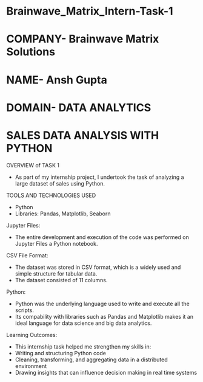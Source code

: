 # Brainwave_Matrix_Intern-Task-1

# COMPANY- Brainwave Matrix Solutions
# NAME- Ansh Gupta
# DOMAIN- DATA ANALYTICS
# SALES DATA ANALYSIS WITH PYTHON

OVERVIEW of TASK 1
- As part of my internship project, I undertook the task of analyzing a large dataset of sales using Python.

TOOLS AND TECHNOLOGIES USED
- Python 
- Libraries: Pandas, Matplotlib, Seaborn

Jupyter Files:
- The entire development and execution of the code was performed on Jupyter Files a Python notebook.

CSV File Format:
- The dataset was stored in CSV format, which is a widely used and simple structure for tabular data.
- The dataset consisted of 11 columns.

Python:
- Python was the underlying language used to write and execute all the scripts.
- Its compability with libraries such as Pandas and Matplotlib makes it an ideal language for data science and big data analytics.

Learning Outcomes:
- This internship task helped me strengthen my skills in:
- Writing and structuring Python code
- Cleaning, transforming, and aggregating data in a distributed environment
- Drawing insights that can influence decision making in real time systems
